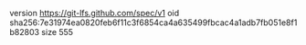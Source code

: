 version https://git-lfs.github.com/spec/v1
oid sha256:7e31974ea0820feb6f11c3f6854ca4a635499fbcac4a1adb7fb051e8f1b82803
size 555
